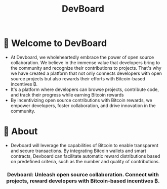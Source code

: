 <div id="header" align="center">
  <h1> DevBoard </h1>
</div>
<br>

# 🙌 Welcome to DevBoard

+ At Devboard, we wholeheartedly embrace the power of open source collaboration. We believe in the immense value that developers bring to the community and recognize their contributions to projects. That's why we have created a platform that not only connects developers with open source projects but also rewards their efforts with Bitcoin-based incentives ₿.
+ It's a platform where developers can browse projects, contribute code, and track their progress while earning Bitcoin rewards
+ By incentivizing open source contributions with Bitcoin rewards, we empower developers, foster collaboration, and drive innovation in the community.

# 🚀 About

+ Devboard will leverage the capabilities of Bitcoin to enable transparent and secure transactions. By integrating Bitcoin wallets and smart contracts, Devboard can facilitate automatic reward distributions based on predefined criteria, such as the number and quality of contributions.

<div id="centertext" align="center">
    <h3>Devboard: Unleash open source collaboration. Connect with projects, reward developers with Bitcoin-based incentives ₿.</h3>
</div>
